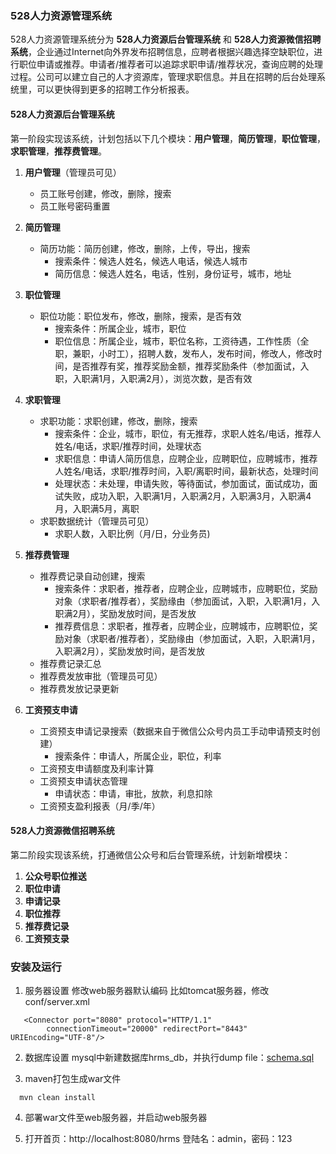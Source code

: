 ### 528人力资源管理系统

528人力资源管理系统分为 **528人力资源后台管理系统** 和 **528人力资源微信招聘系统**，企业通过Internet向外界发布招聘信息，应聘者根据兴趣选择空缺职位，进行职位申请或推荐。申请者/推荐者可以追踪求职申请/推荐状况，查询应聘的处理过程。公司可以建立自己的人才资源库，管理求职信息。并且在招聘的后台处理系统里，可以更快得到更多的招聘工作分析报表。

#### 528人力资源后台管理系统

第一阶段实现该系统，计划包括以下几个模块：**用户管理**，**简历管理**，**职位管理**，**求职管理**，**推荐费管理**。

1. **用户管理**（管理员可见）
	* 员工账号创建，修改，删除，搜索
	* 员工账号密码重置

2. **简历管理**
	* 简历功能：简历创建，修改，删除，上传，导出，搜索
		- 搜索条件：候选人姓名，候选人电话，候选人城市
		- 简历信息：候选人姓名，电话，性别，身份证号，城市，地址

3. **职位管理**
	* 职位功能：职位发布，修改，删除，搜索，是否有效
		- 搜索条件：所属企业，城市，职位
		- 职位信息：所属企业，城市，职位名称，工资待遇，工作性质（全职，兼职，小时工），招聘人数，发布人，发布时间，修改人，修改时间，是否推荐有奖，推荐奖励金额，推荐奖励条件（参加面试，入职，入职满1月，入职满2月），浏览次数，是否有效

4. **求职管理**
	* 求职功能：求职创建，修改，删除，搜索
		- 搜索条件：企业，城市，职位，有无推荐，求职人姓名/电话，推荐人姓名/电话，求职/推荐时间，处理状态
		- 求职信息：申请人简历信息，应聘企业，应聘职位，应聘城市，推荐人姓名/电话，求职/推荐时间，入职/离职时间，最新状态，处理时间
	  	- 处理状态：未处理，申请失败，等待面试，参加面试，面试成功，面试失败，成功入职，入职满1月，入职满2月，入职满3月，入职满4月，入职满5月，离职
	* 求职数据统计（管理员可见）
		- 求职人数，入职比例（月/日，分业务员)

5. **推荐费管理**
	* 推荐费记录自动创建，搜索
		- 搜索条件：求职者，推荐者，应聘企业，应聘城市，应聘职位，奖励对象（求职者/推荐者），奖励缘由（参加面试，入职，入职满1月，入职满2月），奖励发放时间，是否发放
		- 推荐费信息：求职者，推荐者，应聘企业，应聘城市，应聘职位，奖励对象（求职者/推荐者），奖励缘由（参加面试，入职，入职满1月，入职满2月），奖励发放时间，是否发放
	* 推荐费记录汇总
	* 推荐费发放审批（管理员可见）
	* 推荐费发放记录更新

6. **工资预支申请**
	* 工资预支申请记录搜索（数据来自于微信公众号内员工手动申请预支时创建）
		- 搜索条件：申请人，所属企业，职位，利率
	* 工资预支申请额度及利率计算
	* 工资预支申请状态管理
		- 申请状态：申请，审批，放款，利息扣除
	* 工资预支盈利报表（月/季/年）


#### 528人力资源微信招聘系统

第二阶段实现该系统，打通微信公众号和后台管理系统，计划新增模块：
1. **公众号职位推送**
2. **职位申请**
3. **申请记录**
4. **职位推荐**
5. **推荐费记录**
6. **工资预支录**

### 安装及运行

1. 服务器设置
   修改web服务器默认编码
   比如tomcat服务器，修改conf/server.xml
```
   <Connector port="8080" protocol="HTTP/1.1"
        connectionTimeout="20000" redirectPort="8443" URIEncoding="UTF-8"/>
```
2. 数据库设置
   mysql中新建数据库hrms_db，并执行dump file：[schema.sql](schema.sql)

3. maven打包生成war文件
```
  mvn clean install
```

4. 部署war文件至web服务器，并启动web服务器

5. 打开首页：http://localhost:8080/hrms
   登陆名：admin，密码：123
